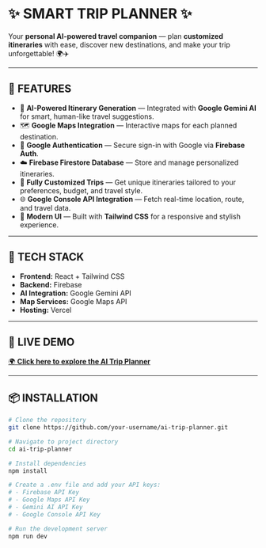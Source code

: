 # ✨ SMART TRIP PLANNER ✨

Your **personal AI-powered travel companion** — plan **customized itineraries** with ease, discover new destinations, and make your trip unforgettable! 🌍✈️

---

## 🌟 FEATURES


- 🤖 **AI-Powered Itinerary Generation** — Integrated with **Google Gemini AI** for smart, human-like travel suggestions.  
- 🗺️ **Google Maps Integration** — Interactive maps for each planned destination.  
- 🔑 **Google Authentication** — Secure sign-in with Google via **Firebase Auth**.  
- ☁️ **Firebase Firestore Database** — Store and manage personalized itineraries.  
- 🎯 **Fully Customized Trips** — Get unique itineraries tailored to your preferences, budget, and travel style.  
- 🌐 **Google Console API Integration** — Fetch real-time location, route, and travel data.  
- 🎨 **Modern UI** — Built with **Tailwind CSS** for a responsive and stylish experience.  

---

## 🚀 TECH STACK

- **Frontend:** React + Tailwind CSS  
- **Backend:** Firebase  
- **AI Integration:** Google Gemini API  
- **Map Services:** Google Maps API  
- **Hosting:** Vercel  

---

## 🔗 LIVE DEMO

[🌍 **Click here to explore the AI Trip Planner**](https://ai-trip-planner-2cwz.vercel.app)

---

## 📦 INSTALLATION

```bash
# Clone the repository
git clone https://github.com/your-username/ai-trip-planner.git

# Navigate to project directory
cd ai-trip-planner

# Install dependencies
npm install

# Create a .env file and add your API keys:
# - Firebase API Key
# - Google Maps API Key
# - Gemini AI API Key
# - Google Console API Key

# Run the development server
npm run dev


